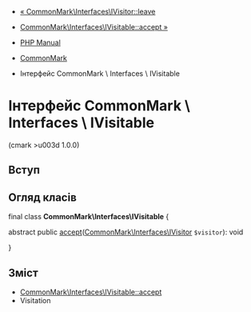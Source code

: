 - [«
CommonMark\Interfaces\IVisitor::leave](commonmark-interfaces-ivisitor.leave.md)
- [CommonMark\Interfaces\IVisitable::accept
»](commonmark-interfaces-ivisitable.accept.md)

- [PHP Manual](index.md)
- [CommonMark](book.cmark.md)
- Інтерфейс CommonMark \ Interfaces \ IVisitable

# Інтерфейс CommonMark \ Interfaces \ IVisitable

(cmark \>u003d 1.0.0)

## Вступ

## Огляд класів

final class **CommonMark\Interfaces\IVisitable** {

abstract public
[accept](commonmark-interfaces-ivisitable.accept.md)([CommonMark\Interfaces\IVisitor](class.commonmark-interfaces-ivisitor.md)
`$visitor`): void

}

## Зміст

- [CommonMark\Interfaces\IVisitable::accept](commonmark-interfaces-ivisitable.accept.md)
- Visitation
